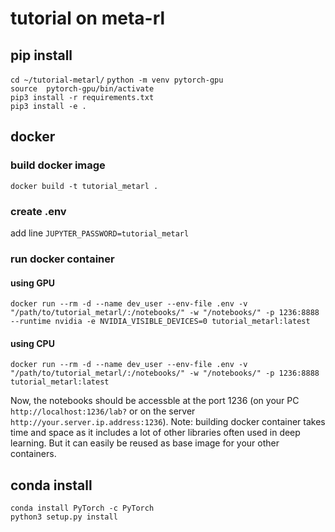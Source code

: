 # tutorial on meta-rl

## pip install
`cd ~/tutorial-metarl/`
`python -m venv pytorch-gpu` <br/> 
`source  pytorch-gpu/bin/activate` <br/> 
`pip3 install -r requirements.txt`  <br/> 
`pip3 install -e .`

## docker
### build docker image
`docker build -t tutorial_metarl .`
### create .env
add line `JUPYTER_PASSWORD=tutorial_metarl`
### run docker container
#### using GPU
`docker run --rm -d --name dev_user --env-file .env -v "/path/to/tutorial_metarl/:/notebooks/" -w "/notebooks/" -p 1236:8888  --runtime nvidia -e NVIDIA_VISIBLE_DEVICES=0 tutorial_metarl:latest`
#### using CPU
`docker run --rm -d --name dev_user --env-file .env -v "/path/to/tutorial_metarl/:/notebooks/" -w "/notebooks/" -p 1236:8888  tutorial_metarl:latest`

Now, the notebooks should be accessble at the port 1236 (on your PC `http://localhost:1236/lab?` or on the server `http://your.server.ip.address:1236`).
Note: building docker container takes time and space as it includes a lot of other libraries often used in deep learning. But it can easily be reused as base image for your other containers. 

## conda install
`conda install PyTorch -c PyTorch`  <br/> 
`python3 setup.py install`